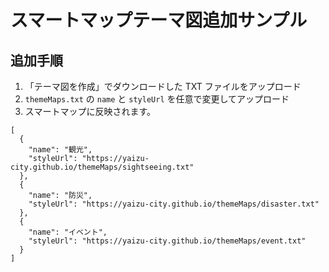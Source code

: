 # スマートマップテーマ図追加サンプル


## 追加手順

1. 「テーマ図を作成」でダウンロードした TXT ファイルをアップロード
2. `themeMaps.txt` の `name` と `styleUrl` を任意で変更してアップロード
3. スマートマップに反映されます。

```
[
  {
    "name": "観光",
    "styleUrl": "https://yaizu-city.github.io/themeMaps/sightseeing.txt"
  },
  {
    "name": "防災",
    "styleUrl": "https://yaizu-city.github.io/themeMaps/disaster.txt"
  },
  {
    "name": "イベント",
    "styleUrl": "https://yaizu-city.github.io/themeMaps/event.txt"
  }
]
```
